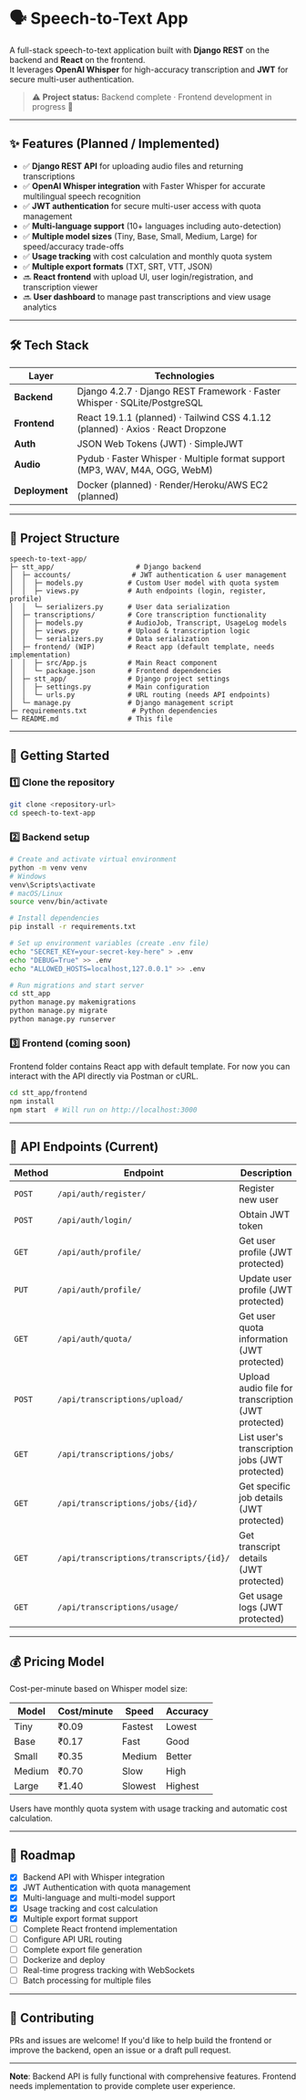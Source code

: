 # 🗣️ Speech-to-Text App

A full-stack speech-to-text application built with **Django REST** on the backend and **React** on the frontend.  
It leverages **OpenAI Whisper** for high-accuracy transcription and **JWT** for secure multi-user authentication.

> ⚠️ **Project status:** Backend complete · Frontend development in progress 🚧

---

## ✨ Features (Planned / Implemented)

- ✅ **Django REST API** for uploading audio files and returning transcriptions  
- ✅ **OpenAI Whisper integration** with Faster Whisper for accurate multilingual speech recognition  
- ✅ **JWT authentication** for secure multi-user access with quota management  
- ✅ **Multi-language support** (10+ languages including auto-detection)  
- ✅ **Multiple model sizes** (Tiny, Base, Small, Medium, Large) for speed/accuracy trade-offs  
- ✅ **Usage tracking** with cost calculation and monthly quota system  
- ✅ **Multiple export formats** (TXT, SRT, VTT, JSON)  
- 🔜 **React frontend** with upload UI, user login/registration, and transcription viewer  
- 🔜 **User dashboard** to manage past transcriptions and view usage analytics  

---

## 🛠️ Tech Stack

| Layer        | Technologies                                      |
|--------------|---------------------------------------------------|
| **Backend**  | Django 4.2.7 · Django REST Framework · Faster Whisper · SQLite/PostgreSQL |
| **Frontend** | React 19.1.1 (planned) · Tailwind CSS 4.1.12 (planned) · Axios · React Dropzone |
| **Auth**     | JSON Web Tokens (JWT) · SimpleJWT |
| **Audio**    | Pydub · Faster Whisper · Multiple format support (MP3, WAV, M4A, OGG, WebM) |
| **Deployment** | Docker (planned) · Render/Heroku/AWS EC2 (planned) |

---

## 📂 Project Structure

```
speech-to-text-app/
├─ stt_app/                    # Django backend
│  ├─ accounts/               # JWT authentication & user management
│  │  ├─ models.py           # Custom User model with quota system
│  │  ├─ views.py            # Auth endpoints (login, register, profile)
│  │  └─ serializers.py      # User data serialization
│  ├─ transcriptions/        # Core transcription functionality
│  │  ├─ models.py           # AudioJob, Transcript, UsageLog models
│  │  ├─ views.py            # Upload & transcription logic
│  │  └─ serializers.py      # Data serialization
│  ├─ frontend/ (WIP)        # React app (default template, needs implementation)
│  │  ├─ src/App.js          # Main React component
│  │  └─ package.json        # Frontend dependencies
│  ├─ stt_app/               # Django project settings
│  │  ├─ settings.py         # Main configuration
│  │  └─ urls.py             # URL routing (needs API endpoints)
│  └─ manage.py              # Django management script
├─ requirements.txt           # Python dependencies
└─ README.md                 # This file
```

---

## 🚀 Getting Started

### 1️⃣ Clone the repository
```bash
git clone <repository-url>
cd speech-to-text-app
```

### 2️⃣ Backend setup

```bash
# Create and activate virtual environment
python -m venv venv
# Windows
venv\Scripts\activate
# macOS/Linux
source venv/bin/activate

# Install dependencies
pip install -r requirements.txt

# Set up environment variables (create .env file)
echo "SECRET_KEY=your-secret-key-here" > .env
echo "DEBUG=True" >> .env
echo "ALLOWED_HOSTS=localhost,127.0.0.1" >> .env

# Run migrations and start server
cd stt_app
python manage.py makemigrations
python manage.py migrate
python manage.py runserver
```

### 3️⃣ Frontend (coming soon)

Frontend folder contains React app with default template. For now you can interact with the API directly via Postman or cURL.

```bash
cd stt_app/frontend
npm install
npm start  # Will run on http://localhost:3000
```

---

## 📡 API Endpoints (Current)

| Method | Endpoint               | Description                                  |
| ------ | ---------------------- | -------------------------------------------- |
| `POST` | `/api/auth/register/`  | Register new user                            |
| `POST` | `/api/auth/login/`     | Obtain JWT token                             |
| `GET`  | `/api/auth/profile/`   | Get user profile (JWT protected)             |
| `PUT`  | `/api/auth/profile/`   | Update user profile (JWT protected)          |
| `GET`  | `/api/auth/quota/`     | Get user quota information (JWT protected)   |
| `POST` | `/api/transcriptions/upload/` | Upload audio file for transcription (JWT protected) |
| `GET`  | `/api/transcriptions/jobs/` | List user's transcription jobs (JWT protected) |
| `GET`  | `/api/transcriptions/jobs/{id}/` | Get specific job details (JWT protected) |
| `GET`  | `/api/transcriptions/transcripts/{id}/` | Get transcript details (JWT protected) |
| `GET`  | `/api/transcriptions/usage/` | Get usage logs (JWT protected) |

---

## 💰 Pricing Model

Cost-per-minute based on Whisper model size:

| Model   | Cost/minute | Speed | Accuracy |
|---------|-------------|-------|----------|
| Tiny    | ₹0.09       | Fastest | Lowest |
| Base    | ₹0.17       | Fast | Good |
| Small   | ₹0.35       | Medium | Better |
| Medium  | ₹0.70       | Slow | High |
| Large   | ₹1.40       | Slowest | Highest |

Users have monthly quota system with usage tracking and automatic cost calculation.

---

## 📝 Roadmap

* [x] Backend API with Whisper integration
* [x] JWT Authentication with quota management
* [x] Multi-language and multi-model support
* [x] Usage tracking and cost calculation
* [x] Multiple export format support
* [ ] Complete React frontend implementation
* [ ] Configure API URL routing
* [ ] Complete export file generation
* [ ] Dockerize and deploy
* [ ] Real-time progress tracking with WebSockets
* [ ] Batch processing for multiple files

---

## 🤝 Contributing

PRs and issues are welcome! If you'd like to help build the frontend or improve the backend, open an issue or a draft pull request.

---

**Note**: Backend API is fully functional with comprehensive features. Frontend needs implementation to provide complete user experience.
